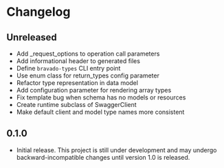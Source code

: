 # Changelog

## Unreleased

- Add _request_options to operation call parameters
- Add informational header to generated files
- Define `bravado-types` CLI entry point
- Use enum class for return_types config parameter
- Refactor type representation in data model
- Add configuration parameter for rendering array types
- Fix template bug when schema has no models or resources
- Create runtime subclass of SwaggerClient
- Make default client and model type names more consistent

## 0.1.0

- Initial release. This project is still under development and may undergo
backward-incompatible changes until version 1.0 is released.
